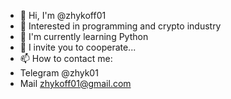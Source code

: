 - 👋 Hi, I'm @zhykoff01
- 👀 Interested in programming and crypto industry
- 🌱 I'm currently learning Python
- 💞️ I invite you to cooperate...
- 📫 How to contact me:
- Telegram @zhyk01
- Mail zhykoff01@gmail.com

<!---
zhykoff01/zhykoff01 is a ✨ special ✨ repository because its `README.md` (this file) appears on your GitHub profile.
You can click the Preview link to take a look at your changes.
--->

